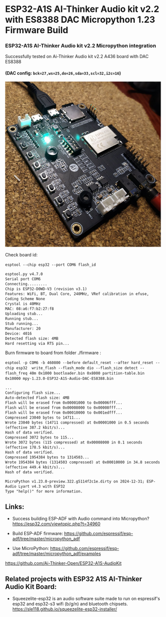 # ESP32-A1S AI-Thinker Audio kit v2.2 with ES8388 DAC Micropython 1.23 Firmware Build 
### ESP32-A1S AI-Thinker Audio kit v2.2 Micropython integration
  Successfully tested on Ai-Thinker Audio kit v2.2 A436 board with DAC ES8388 
#### (DAC config: `bck=27,ws=25,do=26,sda=33,scl=32,i2c=16`)

![alt text](https://github.com/telegreen/ESP32-A1S-AI-Thinker-ES8388-micropython/blob/main/img/photo_2025-01-03_21-14-17.jpg)

Check board id:  

`esptool --chip esp32 --port COM6 flash_id`
```
esptool.py v4.7.0
Serial port COM6
Connecting.........
Chip is ESP32-D0WD-V3 (revision v3.1)
Features: WiFi, BT, Dual Core, 240MHz, VRef calibration in efuse, Coding Scheme None
Crystal is 40MHz
MAC: 08:a6:f7:b2:27:f8
Uploading stub...
Running stub...
Stub running...
Manufacturer: 20
Device: 4016
Detected flash size: 4MB
Hard resetting via RTS pin...
```

Burn firmware to board from folder ./firmware :

`esptool -p COM6 -b 460800 --before default_reset --after hard_reset --chip esp32  write_flash --flash_mode dio --flash_size detect --flash_freq 40m 0x1000 bootloader.bin 0x8000 partition-table.bin 0x10000 mpy-1.23.0-ESP32-A1S-Audio-DAC-ES8388.bin`

```
...
Configuring flash size...
Auto-detected Flash size: 4MB
Flash will be erased from 0x00001000 to 0x00006fff...
Flash will be erased from 0x00008000 to 0x00008fff...
Flash will be erased from 0x00010000 to 0x001edfff...
Compressed 23040 bytes to 14711...
Wrote 23040 bytes (14711 compressed) at 0x00001000 in 0.5 seconds (effective 387.2 kbit/s)...
Hash of data verified.
Compressed 3072 bytes to 115...
Wrote 3072 bytes (115 compressed) at 0x00008000 in 0.1 seconds (effective 178.5 kbit/s)...
Hash of data verified.
Compressed 1954384 bytes to 1314503...
Wrote 1954384 bytes (1314503 compressed) at 0x00010000 in 34.8 seconds (effective 449.4 kbit/s)...
Hash of data verified.
```


```
MicroPython v1.23.0-preview.322.g5114f2c1e.dirty on 2024-12-31; ESP-Audio Lyart v4.3 with ESP32
Type "help()" for more information.
```

## Links:

- Success building ESP-ADF with Audio command into Micropython?
https://esp32.com/viewtopic.php?t=34960

- Build ESP-ADF firmware:
https://github.com/espressif/esp-adf/tree/master/micropython_adf

- Use MicroPython: 
https://github.com/espressif/esp-adf/tree/master/micropython_adf/examples

https://github.com/Ai-Thinker-Open/ESP32-A1S-AudioKit


## Related projects with ESP32 A1S AI-Thinker Audio Kit Board:

- Squeezelite-esp32 is an audio software suite made to run on espressif's esp32 and esp32-s3 wifi (b/g/n) and bluetooth chipsets.
https://sle118.github.io/squeezelite-esp32-installer/

